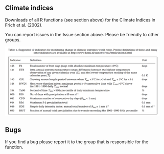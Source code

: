 ## Climate indices

Downloads of all R functions (see section above) for the Climate Indices in Frich et al. (2002).

You can report issues in the Issue section above. Please be friendly to other groups.

![Figure: List of indices to access climate change](frich_index.png)
## Bugs

If you find a bug please report it to the group that is responsible for the function.